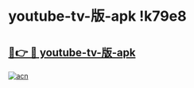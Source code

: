 # youtube-tv-版-apk !k79e8

# <h2><a href="https://thsgki.esa.edu.pl?title=youtube-tv-版-apk&ref=k79e8">🔗👉 🔴 youtube-tv-版-apk</a></h2>

[![acn](https://github.com/user-attachments/assets/0f9c940e-d8b0-45ae-aac7-cd30a18b3e1c)](https://thsgki.esa.edu.pl?title=youtube-tv-版-apk&ref=k79e8)

